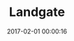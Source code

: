 ---
layout: post
title: Landgate
description: Oil on wood (250x200mm)
date: 2017-02-01 00:00:16
loQualPath: /2017/02/landgate/landgate-compressed.jpg
hiQualPath: /2017/02/landgate/landgate.jpg
---